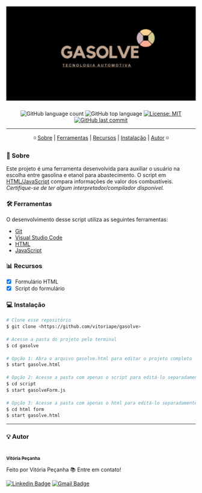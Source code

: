 <h1 align="center">
    <img alt="Gasolve" title="#Gasolve" src="https://github.com/vitoriape/gasolve/blob/main/images/gasolve-banner.png" width="900" height="250"/>
</h1>

<p align="center">
  <img alt="GitHub language count" src="https://img.shields.io/github/languages/count/vitoriape/gasolve">
  
  <img alt="GitHub top language" src="https://img.shields.io/github/languages/top/vitoriape/gasolve">
  
  <a href="https://github.com/vitoriape/gasolve/blob/main/LICENSE">
    <img alt="License: MIT" src="https://img.shields.io/badge/License-MIT-green.svg">
  </a>
  
  <a href="https://github.com/vitoriape/gasolve/commits/main">
    <img alt="GitHub last commit" src="https://img.shields.io/github/last-commit/vitoriape/gasolve">
  </a>
</p>


---

<p align="center">
 ◽ <a href="#-sobre">Sobre</a> |
 <a href="#-ferramentas">Ferramentas</a> | 
 <a href="#-recursos">Recursos</a> | 
 <a href="#-instalação">Instalação</a> |
 <a href="#-autor">Autor</a> ◽
</p>

### 📌 Sobre

Este projeto é uma ferramenta desenvolvida para auxiliar o usuário na escolha entre gasolina e etanol para abastecimento. O script em [HTML/JavaScript](https://developer.mozilla.org/pt-BR/) compara informações de valor dos combustíveis. <i>Certifique-se de ter algum interpretador/compilador disponível.</i>

### 🛠 Ferramentas

O desenvolvimento desse script utiliza as seguintes ferramentas:

- [Git](https://git-scm.com/)
- [Visual Studio Code](https://code.visualstudio.com/docs)
- [HTML](https://developer.mozilla.org/pt-BR/docs/Web/HTML)
- [JavaScript](https://developer.mozilla.org/pt-BR/docs/Web/JavaScript)


### 📊 Recursos

- [x] Formulário HTML
- [x] Script do formulário

### 💻 Instalação

```bash
# Clone esse repositório
$ git clone <https://github.com/vitoriape/gasolve>

# Acesse a pasta do projeto pelo terminal
$ cd gasolve

# Opção 1: Abra o arquivo gasolve.html para editar o projeto completo
$ start gasolve.html

# Opção 2: Acesse a pasta com apenas o script para editá-lo separadamente
$ cd script
$ start gasolveForm.js

# Opção 3: Acesse a pasta com apenas o html para editá-lo separadamente
$ cd html form
$ start gasolve.html
```

---

### 💡 Autor

<a href="https://www.linkedin.com/in/vitoria-pecanha/">
 <img style="border-radius: 50%;" src="https://avatars.githubusercontent.com/u/55922652?v=4" width="100px;" alt=""/>
 <br />
 <sub><b>Vitória Peçanha</b></sub></a> <a href="https://www.linkedin.com/in/vitoria-pecanha/" title="LinkedIn"></a>


Feito por Vitória Peçanha 📚 Entre em contato!


[![Linkedin Badge](https://img.shields.io/badge/-Vitória-blue?style=flat-square&logo=Linkedin&logoColor=white&link=https://www.linkedin.com/in/vitoria-pecanha/)](https://www.linkedin.com/in/vitoria-pecanha/) [![Gmail Badge](https://img.shields.io/badge/-vitoriapecanha.log@gmail.com-c14438?style=flat-square&logo=Gmail&logoColor=white&link=mailto:vitoriapecanha.log@gmail.com)](mailto:vitoriapecanha.log@gmail.com)
